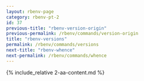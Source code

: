 ```yaml
---
layout: rbenv-page
category: rbenv-pt-2
id: 37
previous-title: "rbenv-version-origin"
previous-permalink: /rbenv/commands/version-origin
title: "rbenv-versions"
permalink: /rbenv/commands/versions
next-title: "rbenv-whence"
next-permalink: /rbenv/commands/whence
---
```


{% include_relative 2-aa-content.md %}
